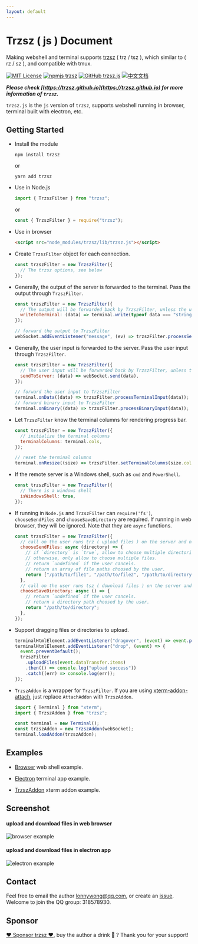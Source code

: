 ```yaml
---
layout: default
---
```


# Trzsz ( js ) Document

Making webshell and terminal supports [trzsz](https://trzsz.github.io/) ( trz / tsz ), which similar to ( rz / sz ), and compatible with tmux.

[![MIT License](https://img.shields.io/badge/license-MIT-green.svg?style=flat)](https://choosealicense.com/licenses/mit/)
[![npmjs trzsz](https://img.shields.io/npm/v/trzsz.svg?style=flat)](https://www.npmjs.com/package/trzsz)
[![GitHub trzsz.js](https://img.shields.io/badge/GitHub-https%3A%2F%2Fgithub.com%2Ftrzsz%2Ftrzsz.js-blue?style=flat)](https://github.com/trzsz/trzsz.js)
[![中文文档](https://img.shields.io/badge/%E4%B8%AD%E6%96%87%E6%96%87%E6%A1%A3-https%3A%2F%2Ftrzsz.github.io%2Fcn%2Fjs-blue?style=flat)](https://trzsz.github.io/cn/js)

**_Please check [https://trzsz.github.io](https://trzsz.github.io) for more information of `trzsz`._**

`trzsz.js` is the `js` version of `trzsz`, supports webshell running in browser, terminal built with electron, etc.

## Getting Started

- Install the module

  ```
  npm install trzsz
  ```

  or

  ```
  yarn add trzsz
  ```

- Use in Node.js

  ```js
  import { TrzszFilter } from "trzsz";
  ```

  or

  ```js
  const { TrzszFilter } = require("trzsz");
  ```

- Use in browser

  ```html
  <script src="node_modules/trzsz/lib/trzsz.js"></script>
  ```

- Create `TrzszFilter` object for each connection.

  ```js
  const trzszFilter = new TrzszFilter({
    // The trzsz options, see below
  });
  ```

- Generally, the output of the server is forwarded to the terminal. Pass the output through `TrzszFilter`.

  ```js
  const trzszFilter = new TrzszFilter({
    // The output will be forwarded back by TrzszFilter, unless the user runs ( trz / tsz ) on the server.
    writeToTerminal: (data) => terminal.write(typeof data === "string" ? data : new Uint8Array(data)),
  });

  // forward the output to TrzszFilter
  webSocket.addEventListener("message", (ev) => trzszFilter.processServerOutput(ev.data));
  ```

- Generally, the user input is forwarded to the server. Pass the user input through `TrzszFilter`.

  ```js
  const trzszFilter = new TrzszFilter({
    // The user input will be forwarded back by TrzszFilter, unless there are files being transferred.
    sendToServer: (data) => webSocket.send(data),
  });

  // forward the user input to TrzszFilter
  terminal.onData((data) => trzszFilter.processTerminalInput(data));
  // forward binary input to TrzszFilter
  terminal.onBinary((data) => trzszFilter.processBinaryInput(data));
  ```

- Let `TrzszFilter` know the terminal columns for rendering progress bar.

  ```js
  const trzszFilter = new TrzszFilter({
    // initialize the terminal columns
    terminalColumns: terminal.cols,
  });

  // reset the terminal columns
  terminal.onResize((size) => trzszFilter.setTerminalColumns(size.cols));
  ```

- If the remote server is a Windows shell, such as `cmd` and `PowerShell`.

  ```js
  const trzszFilter = new TrzszFilter({
    // There is a windows shell
    isWindowsShell: true,
  });
  ```

- If running in `Node.js` and `TrzszFilter` can `require('fs')`, `chooseSendFiles` and `chooseSaveDirectory` are required. If running in web browser, they will be ignored. Note that they are `async` functions.

  ```js
  const trzszFilter = new TrzszFilter({
    // call on the user runs trz ( upload files ) on the server and no error on require('fs').
    chooseSendFiles: async (directory) => {
      // if `directory` is `true`, allow to choose multiple directories and files.
      // otherwise, only allow to choose multiple files.
      // return `undefined` if the user cancels.
      // return an array of file paths choosed by the user.
      return ["/path/to/file1", "/path/to/file2", "/path/to/directory3"];
    },
    // call on the user runs tsz ( download files ) on the server and no error on require('fs').
    chooseSaveDirectory: async () => {
      // return `undefined` if the user cancels.
      // return a directory path choosed by the user.
      return "/path/to/directory";
    },
  });
  ```

- Support dragging files or directories to upload.

  ```js
  terminalHtmlElement.addEventListener("dragover", (event) => event.preventDefault());
  terminalHtmlElement.addEventListener("drop", (event) => {
    event.preventDefault();
    trzszFilter
      .uploadFiles(event.dataTransfer.items)
      .then(() => console.log("upload success"))
      .catch((err) => console.log(err));
  });
  ```

- `TrzszAddon` is a wrapper for `TrzszFilter`. If you are using [xterm-addon-attach](https://www.npmjs.com/package/xterm-addon-attach), just replace `AttachAddon` with `TrzszAddon`.

  ```js
  import { Terminal } from "xterm";
  import { TrzszAddon } from "trzsz";

  const terminal = new Terminal();
  const trzszAddon = new TrzszAddon(webSocket);
  terminal.loadAddon(trzszAddon);
  ```

## Examples

- [Browser](https://github.com/trzsz/trzsz.js/blob/main/examples/browser) web shell example.

- [Electron](https://github.com/trzsz/trzsz.js/blob/main/examples/electron) terminal app example.

- [TrzszAddon](https://github.com/trzsz/trzsz.js/blob/main/examples/addon) xterm addon example.

## Screenshot

#### upload and download files in web browser

![browser example](https://trzsz.github.io/images/browser.gif)

#### upload and download files in electron app

![electron example](https://trzsz.github.io/images/electron.gif)

## Contact

Feel free to email the author <lonnywong@qq.com>, or create an [issue](https://github.com/trzsz/trzsz.js/issues). Welcome to join the QQ group: 318578930.

## Sponsor

[❤️ Sponsor trzsz ❤️](https://github.com/trzsz), buy the author a drink 🍺 ? Thank you for your support!
